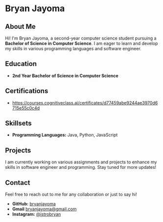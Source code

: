 # Bryan Jayoma

## About Me
Hi! I'm Bryan Jayoma, a second-year computer science student pursuing a **Bachelor of Science in Computer Science**. I am eager to learn and develop my skills in various programming languages and software engineer.

## Education
- **2nd Year Bachelor of Science in Computer Science**

## Certifications
- https://courses.cognitiveclass.ai/certificates/d77459abe9244ae3970d6715e55c0c4d

## Skillsets
- **Programming Languages:** Java, Python, JavaScript

## Projects
I am currently working on various assignments and projects to enhance my skills in software engineer and programming. Stay tuned for more updates!

## Contact
Feel free to reach out to me for any collaboration or just to say hi!  
- **GitHub:** [bryanjayoma](https://github.com/bryanjayoma)
- **Gmail** bryanjayoma@gmail.com  
- **Instagram:** [@istrobryan](https://instagram.com/istrobryan)

